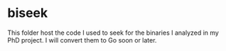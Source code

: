 # biseek

This folder host the code I used to seek for the binaries I analyzed in my PhD project.
I will convert them to Go soon or later.
